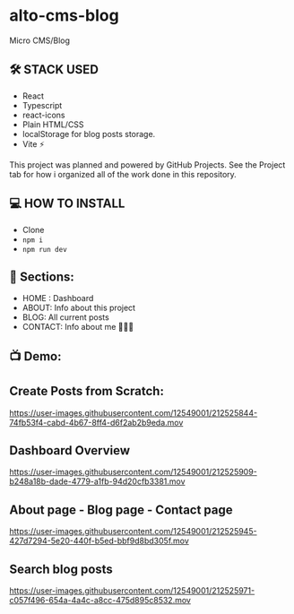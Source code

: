 # alto-cms-blog

Micro CMS/Blog

## 🛠 STACK USED
- React
- Typescript
- react-icons
- Plain HTML/CSS
- localStorage for blog posts storage.
- Vite ⚡️

This project was planned and powered by GitHub Projects. See the Project tab for how i organized all of the work done in this repository.

## 💻 HOW TO INSTALL

- Clone
- `npm i`
- `npm run dev`

## 📖 Sections:

- HOME : Dashboard
- ABOUT: Info about this project
- BLOG: All current posts
- CONTACT: Info about me 👩🏻‍💻

## 📺 Demo:

## Create Posts from Scratch:

https://user-images.githubusercontent.com/12549001/212525844-74fb53f4-cabd-4b67-8ff4-d6f2ab2b9eda.mov

## Dashboard Overview

https://user-images.githubusercontent.com/12549001/212525909-b248a18b-dade-4779-a1fb-94d20cfb3381.mov

## About page - Blog page - Contact page

https://user-images.githubusercontent.com/12549001/212525945-427d7294-5e20-440f-b5ed-bbf9d8bd305f.mov

## Search blog posts

https://user-images.githubusercontent.com/12549001/212525971-c057f496-654a-4a4c-a8cc-475d895c8532.mov
